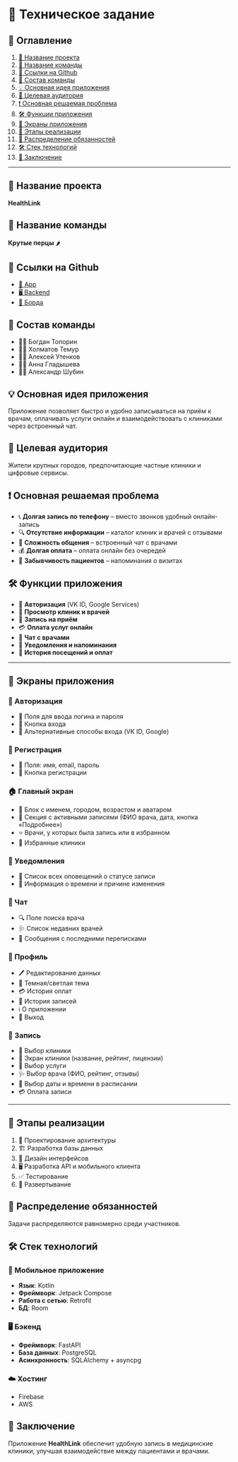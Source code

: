 # 📌 Техническое задание  

## 📖 Оглавление  
1. [📌 Название проекта](#-название-проекта)  
2. [🎯 Название команды](#-название-команды)  
3. [🔗 Ссылки на Github](#-ссылки-на-github)  
4. [👥 Состав команды](#-состав-команды)  
5. [💡 Основная идея приложения](#-основная-идея-приложения)  
6. [🎯 Целевая аудитория](#-целевая-аудитория)  
7. [❗ Основная решаемая проблема](#-основная-решаемая-проблема)  
8. [🛠 Функции приложения](#-функции-приложения)  
9. [📱 Экраны приложения](#-экраны-приложения)  
10. [🚀 Этапы реализации](#-этапы-реализации)  
11. [📌 Распределение обязанностей](#-распределение-обязанностей)  
12. [🛠 Стек технологий](#-стек-технологий)  
13. [📌 Заключение](#-заключение)  

---

## 📌 Название проекта  
**HealthLink**  

## 🎯 Название команды  
**Крутые перцы** 🌶️  

## 🔗 Ссылки на Github  
- [📱 App](#)  
- [🖥 Backend](https://github.com/BBBtp/HealthLink-CoolPeppers-Backend?tab=readme-ov-file)
- [📌 Борда](https://github.com/users/BBBtp/projects/3)  

## 👥 Состав команды  
- 👨‍💻 Богдан Топорин  
- 👨‍💻 Холматов Темур  
- 👨‍💻 Алексей Утенков  
- 👩‍💻 Анна Гладышева  
- 👨‍💻 Александр Шубин  

## 💡 Основная идея приложения  
Приложение позволяет быстро и удобно записываться на приём к врачам, оплачивать услуги онлайн и взаимодействовать с клиниками через встроенный чат.  

## 🎯 Целевая аудитория  
Жители крупных городов, предпочитающие частные клиники и цифровые сервисы.  

## ❗ Основная решаемая проблема  
- 📞 **Долгая запись по телефону** – вместо звонков удобный онлайн-запись  
- 🔍 **Отсутствие информации** – каталог клиник и врачей с отзывами  
- 💬 **Сложность общения** – встроенный чат с врачами  
- 💰 **Долгая оплата** – оплата онлайн без очередей  
- 📅 **Забывчивость пациентов** – напоминания о визитах  

## 🛠 Функции приложения  
- 🔐 **Авторизация** (VK ID, Google Services)  
- 🏥 **Просмотр клиник и врачей**  
- 📝 **Запись на приём**  
- 💳 **Оплата услуг онлайн**  
- 💬 **Чат с врачами**  
- 🔔 **Уведомления и напоминания**  
- 📜 **История посещений и оплат**  

---

## 📱 Экраны приложения  

### 📌 Авторизация  
- 🔹 Поля для ввода логина и пароля  
- 🔹 Кнопка входа  
- 🔹 Альтернативные способы входа (VK ID, Google)  

### 📌 Регистрация  
- 🔹 Поля: имя, email, пароль  
- 🔹 Кнопка регистрации  

### 🏠 Главный экран  
- 👤 Блок с именем, городом, возрастом и аватаром  
- 📆 Секция с активными записями (ФИО врача, дата, кнопка «Подробнее»)  
- ⭐ Врачи, у которых была запись или в избранном  
- 🏥 Избранные клиники  

### 🔔 Уведомления  
- 🔹 Список всех оповещений о статусе записи  
- 🔹 Информация о времени и причине изменения  

### 💬 Чат  
- 🔍 Поле поиска врача  
- 🩺 Список недавних врачей  
- 📩 Сообщения с последними переписками  

### 👤 Профиль  
- 🖊️ Редактирование данных  
- 🎨 Темная/светлая тема  
- 💳 История оплат  
- 📜 История записей  
- ℹ️ О приложении  
- 🚪 Выход  

### 📝 Запись  
- 📍 Выбор клиники  
- 🏥 Экран клиники (название, рейтинг, лицензии)  
- 💉 Выбор услуги  
- 🩺 Выбор врача (ФИО, рейтинг, отзывы)  
- 📅 Выбор даты и времени в расписании  
- 💳 Оплата записи  

---

## 🚀 Этапы реализации  
1. 📐 Проектирование архитектуры  
2. 🏗 Разработка базы данных  
3. 🎨 Дизайн интерфейсов  
4. 🖥 Разработка API и мобильного клиента  
5. ✅ Тестирование  
6. 🚀 Развертывание  

## 📌 Распределение обязанностей  
Задачи распределяются равномерно среди участников.  

## 🛠 Стек технологий  
### 📱 Мобильное приложение  
- **Язык**: Kotlin  
- **Фреймворк**: Jetpack Compose  
- **Работа с сетью**: Retrofit  
- **БД**: Room  

### 🖥 Бэкенд  
- **Фреймворк**: FastAPI  
- **База данных**: PostgreSQL  
- **Асинхронность**: SQLAlchemy + asyncpg  

### ☁️ Хостинг  
- Firebase  
- AWS  

## 📌 Заключение  
Приложение **HealthLink** обеспечит удобную запись в медицинские клиники, улучшая взаимодействие между пациентами и врачами.  
